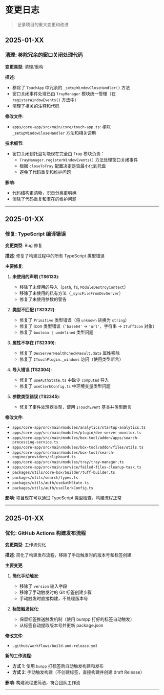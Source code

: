 # 变更日志

> 记录项目的重大变更和改进

## 2025-01-XX

### 清理: 移除冗余的窗口关闭处理代码

**变更类型**: 清理/重构

**描述**: 
- 移除了 `TouchApp` 中冗余的 `_setupWindowCloseHandler()` 方法
- 窗口关闭事件处理已由 `TrayManager` 模块统一管理（在 `registerWindowEvents()` 方法中）
- 清理了相关的注释和代码

**修改文件**:
- `apps/core-app/src/main/core/touch-app.ts`: 移除 `_setupWindowCloseHandler` 方法和相关调用

**技术细节**:
- 窗口关闭到托盘功能现在完全由 Tray 模块负责：
  - `TrayManager.registerWindowEvents()` 方法处理窗口关闭事件
  - 根据 `closeToTray` 配置决定是否最小化到托盘
  - 避免了代码重复和维护问题

**影响**: 
- 代码结构更清晰，职责分离更明确
- 消除了代码重复和潜在的维护问题

---

## 2025-01-XX

### 修复: TypeScript 编译错误

**变更类型**: Bug 修复

**描述**: 修复了构建过程中的所有 TypeScript 类型错误

**主要修复**:
1. **未使用的声明 (TS6133)**:
   - 移除了未使用的导入（`path`, `fs`, `ModuleDestroyContext`）
   - 移除了未使用的私有方法（`_syncFileFromDevServer`）
   - 修复了未使用参数的警告

2. **类型不匹配 (TS2322)**:
   - 修复了 `Primitive` 类型错误（将 `unknown` 转换为 `string`）
   - 修复了 icon 类型错误（`'base64'` → `'url'`，字符串 → `ITuffIcon` 对象）
   - 修复了 `boolean | undefined` 类型问题

3. **属性不存在 (TS2339)**:
   - 修复了 `DevServerHealthCheckResult.data` 属性移除
   - 修复了 `ITouchPlugin._windows` 访问（使用类型断言）

4. **导入错误 (TS2304)**:
   - 修复了 `useAuthState.ts` 中缺少 `computed` 导入
   - 修复了 `useClerkConfig.ts` 中环境变量类型问题

5. **参数类型错误 (TS2345)**:
   - 修复了事件处理器类型，使用 `ITouchEvent` 基类并类型断言

**修改文件**:
- `apps/core-app/src/main/modules/analytics/startup-analytics.ts`
- `apps/core-app/src/main/modules/plugin/dev-server-monitor.ts`
- `apps/core-app/src/main/modules/box-tool/addon/apps/search-processing-service.ts`
- `apps/core-app/src/main/modules/box-tool/addon/files/utils.ts`
- `apps/core-app/src/main/modules/box-tool/search-engine/providers/clipboard.ts`
- `apps/core-app/src/main/modules/tray/tray-manager.ts`
- `apps/core-app/src/main/service/failed-files-cleanup-task.ts`
- `packages/utils/core-box/builder/tuff-builder.ts`
- `packages/utils/search/types.ts`
- `packages/utils/auth/useAuthState.ts`
- `packages/utils/auth/useClerkConfig.ts`

**影响**: 项目现在可以通过 TypeScript 类型检查，构建流程正常

---

## 2025-01-XX

### 优化: GitHub Actions 构建发布流程

**变更类型**: 工作流优化

**描述**: 简化了构建发布流程，移除了手动触发时的版本号和标签创建

**主要变更**:
1. **简化手动触发**:
   - 移除了 `version` 输入字段
   - 移除了手动触发时的 Git 标签创建步骤
   - 手动触发时直接构建，不处理版本号

2. **标签触发优化**:
   - 保留标签推送触发机制（使用 bumpp 打好的标签自动触发）
   - 从标签自动提取版本号并更新 package.json

**修改文件**:
- `.github/workflows/build-and-release.yml`

**新的工作流程**:
- **方式 1**: 使用 `bumpp` 打标签后自动触发构建和发布
- **方式 2**: 手动触发构建（不创建标签，直接构建并创建 draft Release）

**影响**: 构建流程更简洁，符合团队工作流

---
